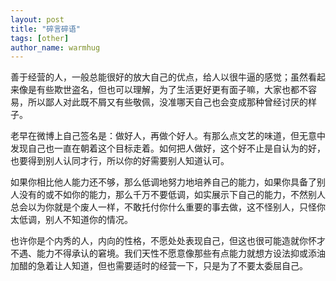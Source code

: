 ```yaml
---
layout: post
title: "碎言碎语"
tags: [other]
author_name: warmhug
---
```


善于经营的人，一般总能很好的放大自己的优点，给人以很牛逼的感觉；虽然看起来像是有些欺世盗名，但也可以理解，为了生活更好更有面子嘛，大家也都不容易，所以鄙人对此既不屑又有些敬佩，没准哪天自己也会变成那种曾经讨厌的样子。

老早在微博上自己签名是：做好人，再做个好人。有那么点文艺的味道，但无意中发现自己也一直在朝着这个目标走着。如何把人做好，这个好不止是自认为的好，也要得到别人认同才行，所以你的好需要别人知道认可。

如果你相比他人能力还不够，那么低调地努力地培养自己的能力，如果你具备了别人没有的或不如你的能力，那么千万不要低调，如实展示下自己的能力，不然别人总会以为你就是个废人一样，不敢托付你什么重要的事去做，这不怪别人，只怪你太低调，别人不知道你的情况。

也许你是个内秀的人，内向的性格，不愿处处表现自己，但这也很可能造就你怀才不遇、能力不得承认的窘境。我们天性不愿意像那些有点能力就想方设法抑或添油加醋的急着让人知道，但也需要适时的经营一下，只是为了不要太委屈自己。